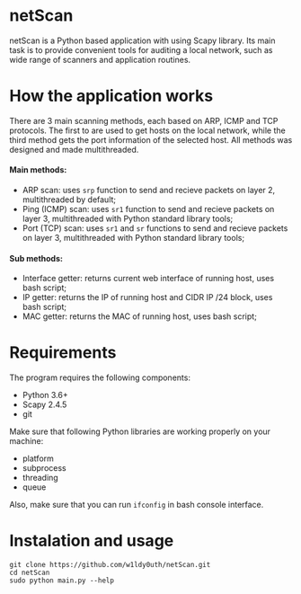 netScan
=====

netScan is a Python based application with using Scapy library. Its main task is to provide convenient tools for auditing a local network, such as wide range of scanners and application routines.

How the application works
=====

There are 3 main scanning methods, each based on ARP, ICMP and TCP protocols. The first to are used to get hosts on the local network, while the third method gets the port information of the selected host. All methods was designed and made multithreaded.

#### Main methods:

+ ARP scan: uses `srp` function to send and recieve packets on layer 2, multithreaded by default;
+ Ping (ICMP) scan: uses `sr1` function to send and recieve packets on layer 3, multithreaded with Python standard library tools;
+ Port (TCP) scan: uses `sr1` and `sr` functions to send and recieve packets on layer 3, multithreaded with Python standard library tools;

#### Sub methods:

+ Interface getter: returns current web interface of running host, uses bash script;
+ IP getter: returns the IP of running host and CIDR IP /24 block, uses bash script;
+ MAC getter: returns the MAC of running host, uses bash script;

Requirements
=====

The program requires the following components:

+ Python 3.6+
+ Scapy 2.4.5
+ git

Make sure that following Python libraries are working properly on your machine:

+ platform
+ subprocess
+ threading
+ queue

Also, make sure that you can run `ifconfig` in bash console interface.

Instalation and usage
=====

```
git clone https://github.com/w1ldy0uth/netScan.git
cd netScan
sudo python main.py --help
```
